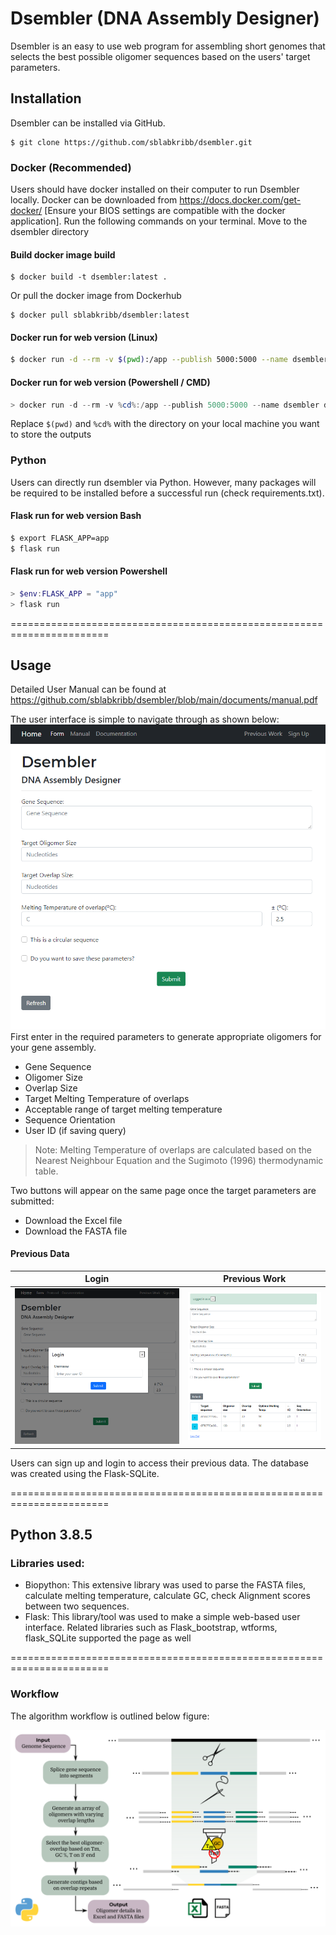 # Dsembler (DNA Assembly Designer)

Dsembler is an easy to use web program for assembling short genomes that selects the best possible oligomer sequences based on the users' target parameters.

## Installation

Dsembler can be installed via GitHub. 

```
$ git clone https://github.com/sblabkribb/dsembler.git
```

### Docker (Recommended)
Users should have docker installed on their computer to run Dsembler locally. Docker can be downloaded from <https://docs.docker.com/get-docker/> [Ensure your BIOS settings are compatible with the docker application]. Run the following commands on your terminal. Move to the dsembler directory

#### Build docker image build
```
$ docker build -t dsembler:latest .
```

Or pull the docker image from Dockerhub

```
$ docker pull sblabkribb/dsembler:latest
```

#### Docker run for web version (Linux)

```bash
$ docker run -d --rm -v $(pwd):/app --publish 5000:5000 --name dsembler dsembler
```
#### Docker run for web version (Powershell / CMD)
```powershell
> docker run -d --rm -v %cd%:/app --publish 5000:5000 --name dsembler dsembler
```
Replace `$(pwd)` and `%cd%` with the directory on your local machine you want to store the outputs

### Python
Users can directly run dsembler via Python. However, many packages will be required to be installed before a successful run  (check requirements.txt).

#### Flask run for web version Bash
```bash Bash
$ export FLASK_APP=app
$ flask run
```
#### Flask run for web version Powershell
```powershell
> $env:FLASK_APP = "app"
> flask run
```

=======================================================================

## Usage

Detailed User Manual can be found at <https://github.com/sblabkribb/dsembler/blob/main/documents/manual.pdf>

The user interface is simple to navigate through as shown below: ![Screenshot](images/main_form.png "Input Page") First enter in the required parameters to generate appropriate oligomers for your gene assembly.

-   Gene Sequence
-   Oligomer Size
-   Overlap Size
-   Target Melting Temperature of overlaps
-   Acceptable range of target melting temperature
-   Sequence Orientation
-   User ID (if saving query)

> Note: Melting Temperature of overlaps are calculated based on the Nearest Neighbour Equation and the Sugimoto (1996) thermodynamic table.

Two buttons will appear on the same page once the target parameters are submitted:

-   Download the Excel file
-   Download the FASTA file


#### Previous Data

|                  Login                   |                      Previous Work                       |
|:----------------------------------------:|:--------------------------------------------------------:|
| ![Screenshot](images/login.png "Login") | ![Screenshot](images/previous_data.png "Previous Work") |

Users can sign up and login to access their previous data. The database was created using the Flask-SQLite.

=======================================================================

## Python 3.8.5

### Libraries used:

-   Biopython: This extensive library was used to parse the FASTA files, calculate melting temperature, calculate GC, check Alignment scores between two sequences.
-   Flask: This library/tool was used to make a simple web-based user interface. Related libraries such as Flask_bootstrap, wtforms, flask_SQLite supported the page as well

=======================================================================

### Workflow

The algorithm workflow is outlined below figure:

![Schematic](images/workflow.png "Algorithm Workflow")
